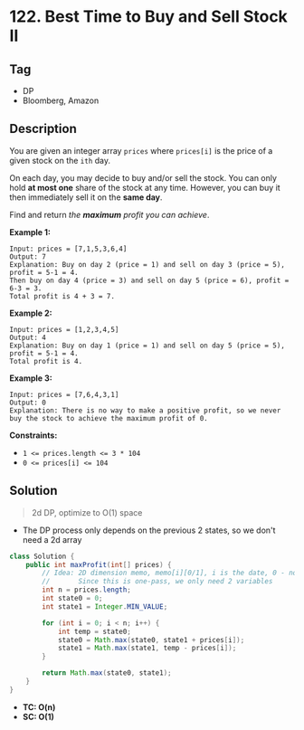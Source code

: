 # 122. Best Time to Buy and Sell Stock II

## Tag

- DP
- Bloomberg, Amazon

## Description 

You are given an integer array `prices` where `prices[i]` is the price of a given stock on the `ith` day.

On each day, you may decide to buy and/or sell the stock. You can only hold **at most one** share of the stock at any time. However, you can buy it then immediately sell it on the **same day**.

Find and return *the **maximum** profit you can achieve*.

 

**Example 1:**

```
Input: prices = [7,1,5,3,6,4]
Output: 7
Explanation: Buy on day 2 (price = 1) and sell on day 3 (price = 5), profit = 5-1 = 4.
Then buy on day 4 (price = 3) and sell on day 5 (price = 6), profit = 6-3 = 3.
Total profit is 4 + 3 = 7.
```

**Example 2:**

```
Input: prices = [1,2,3,4,5]
Output: 4
Explanation: Buy on day 1 (price = 1) and sell on day 5 (price = 5), profit = 5-1 = 4.
Total profit is 4.
```

**Example 3:**

```
Input: prices = [7,6,4,3,1]
Output: 0
Explanation: There is no way to make a positive profit, so we never buy the stock to achieve the maximum profit of 0.
```

 

**Constraints:**

- `1 <= prices.length <= 3 * 104`
- `0 <= prices[i] <= 104`



## Solution

> 2d DP, optimize to O(1) space

- The DP process only depends on the previous 2 states, so we don't need a 2d array

```java
class Solution {
    public int maxProfit(int[] prices) {
        // Idea: 2D dimension memo, memo[i][0/1], i is the date, 0 - no stock; 1 - have stock
        //       Since this is one-pass, we only need 2 variables
        int n = prices.length;
        int state0 = 0;
        int state1 = Integer.MIN_VALUE;

        for (int i = 0; i < n; i++) {
            int temp = state0;
            state0 = Math.max(state0, state1 + prices[i]);
            state1 = Math.max(state1, temp - prices[i]);
        }

        return Math.max(state0, state1);
    }
}
```



- **TC: O(n)**
- **SC: O(1)**